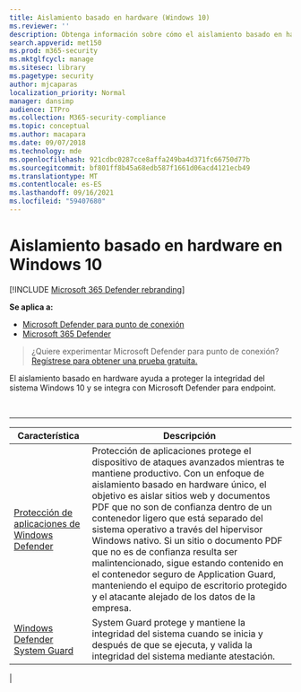 ```yaml
---
title: Aislamiento basado en hardware (Windows 10)
ms.reviewer: ''
description: Obtenga información sobre cómo el aislamiento basado en hardware en Windows 10 ayuda a combatir el malware.
search.appverid: met150
ms.prod: m365-security
ms.mktglfcycl: manage
ms.sitesec: library
ms.pagetype: security
author: mjcaparas
localization_priority: Normal
manager: dansimp
audience: ITPro
ms.collection: M365-security-compliance
ms.topic: conceptual
ms.author: macapara
ms.date: 09/07/2018
ms.technology: mde
ms.openlocfilehash: 921cdbc0287cce8affa249ba4d371fc66750d77b
ms.sourcegitcommit: bf801ff8b45a68edb587f1661d06acd4121ecb49
ms.translationtype: MT
ms.contentlocale: es-ES
ms.lasthandoff: 09/16/2021
ms.locfileid: "59407680"
---
```

# <a name="hardware-based-isolation-in-windows-10"></a>Aislamiento basado en hardware en Windows 10

[!INCLUDE [Microsoft 365 Defender rebranding](../../includes/microsoft-defender.md)]

**Se aplica a:**
- [Microsoft Defender para punto de conexión](/security/defender-endpoint)
- [Microsoft 365 Defender](/security/defender/microsoft-365-defender)

> ¿Quiere experimentar Microsoft Defender para punto de conexión? [Regístrese para obtener una prueba gratuita.](https://signup.microsoft.com/create-account/signup?products=7f379fee-c4f9-4278-b0a1-e4c8c2fcdf7e&ru=https://aka.ms/MDEp2OpenTrial?ocid=docs-wdatp-exposedapis-abovefoldlink)

El aislamiento basado en hardware ayuda a proteger la integridad del sistema Windows 10 y se integra con Microsoft Defender para endpoint.

<br>

****

|Característica|Descripción|
|---|---|
|[Protección de aplicaciones de Windows Defender](/windows/security/threat-protection/microsoft-defender-application-guard/md-app-guard-overview.md)|Protección de aplicaciones protege el dispositivo de ataques avanzados mientras te mantiene productivo. Con un enfoque de aislamiento basado en hardware único, el objetivo es aislar sitios web y documentos PDF que no son de confianza dentro de un contenedor ligero que está separado del sistema operativo a través del hipervisor Windows nativo. Si un sitio o documento PDF que no es de confianza resulta ser malintencionado, sigue estando contenido en el contenedor seguro de Application Guard, manteniendo el equipo de escritorio protegido y el atacante alejado de los datos de la empresa.|
|[Windows Defender System Guard](/windows/security/threat-protection/windows-defender-system-guard/system-guard-how-hardware-based-root-of-trust-helps-protect-windows.md)|System Guard protege y mantiene la integridad del sistema cuando se inicia y después de que se ejecuta, y valida la integridad del sistema mediante atestación.|
|